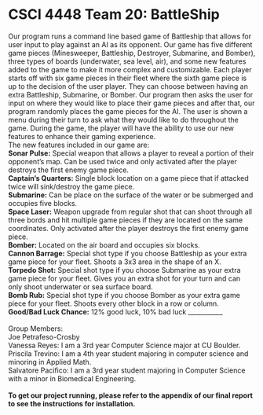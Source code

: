 # CSCI 4448 Team 20: BattleShip
Our program runs a command line based game of Battleship that allows for user input to play against an AI as its opponent. Our game has five different game pieces (Minesweeper, Battleship, Destroyer, Submarine, and Bomber), three types of boards (underwater, sea level, air), and some new features added to the game to make it more complex and customizable. Each player starts off with six game pieces in their fleet where the sixth game piece is up to the decision of the user player. They can choose between having an extra Battleship, Submarine, or Bomber. Our program then asks the user for input on where they would like to place their game pieces and after that, our program randomly places the game pieces for the AI. The user is shown a menu during their turn to ask what they would like to do throughout the game. During the game, the player will have the ability to use our new features to enhance their gaming experience. 
<br />
The new features included in our game are: 
<br />
**Sonar Pulse:** Special weapon that allows a player to reveal a portion of their opponent’s map. Can be used twice and only activated after the player destroys the first enemy game piece. 
<br />
**Captain’s Quarters:** Single block location on a game piece that if attacked twice will sink/destroy the game piece. 
<br />
**Submarine:** Can be place on the surface of the water or be submerged and occupies five blocks. 
<br />
**Space Laser:** Weapon upgrade from regular shot that can shoot through all three bords and hit multiple game pieces if they are located on the same coordinates. Only activated after the player destroys the first enemy game piece. 
<br />
**Bomber:** Located on the air board and occupies six blocks. 
<br />
**Cannon Barrage:** Special shot type if you choose Battleship as your extra game piece for your fleet. Shoots a 3x3 area in the shape of an X. 
<br />
**Torpedo Shot:** Special shot type if you choose Submarine as your extra game piece for your fleet. Gives you an extra shot for your turn and can only shoot underwater or sea surface board. 
<br />
**Bomb Rub:** Special shot type if you choose Bomber as your extra game piece for your fleet. Shoots every other block in a row or column. <br />
**Good/Bad Luck Chance:** 12% good luck, 10% bad luck ___________ 
<br /> 
<br />
Group Members: <br />
Joe Petrafeso-Crosby <br />
Vanessa Reyes: I am a 3rd year Computer Science major at CU Boulder. <br />
Priscila Trevino: I am a 4th year student majoring in computer science and minoring in Applied Math. <br />
Salvatore Pacifico: I am a 3rd year student majoring in Computer Science with a minor in Biomedical Engineering. <br />
<br />
**To get our project running, please refer to the appendix of our final report to see the instructions for installation.**
